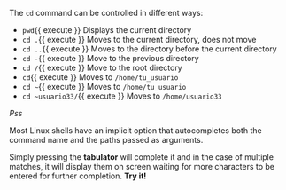 The `cd` command can be controlled in different ways:

* `pwd`{{ execute }} Displays the current directory
* `cd .`{{ execute }} Moves to the current directory, does not move
* `cd ..`{{ execute }} Moves to the directory before the current directory
* `cd -`{{ execute }} Move to the previous directory
* `cd /`{{ execute }} Move to the root directory
* `cd`{{ execute }} Moves to  `/home/tu_usuario`
* `cd ∼`{{ execute }} Moves to  `/home/tu_usuario`
* `cd ~usuario33/`{{ execute }} Moves to `/home/usuario33`

*Pss*

Most Linux shells have an implicit option that autocompletes both the command name and the paths passed as arguments.

Simply pressing the **tabulator** will complete it and in the case of multiple matches, it will display them on screen waiting for more characters to be entered for further completion. **Try it!**
